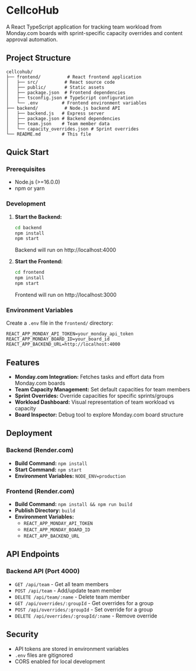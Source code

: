 # CellcoHub

A React TypeScript application for tracking team workload from Monday.com boards with sprint-specific capacity overrides and content approval automation.

## Project Structure

```
cellcohub/
├── frontend/          # React frontend application
│   ├── src/          # React source code
│   ├── public/       # Static assets
│   ├── package.json  # Frontend dependencies
│   ├── tsconfig.json # TypeScript configuration
│   └── .env         # Frontend environment variables
├── backend/          # Node.js backend API
│   ├── backend.js   # Express server
│   ├── package.json # Backend dependencies
│   ├── team.json    # Team member data
│   └── capacity_overrides.json # Sprint overrides
└── README.md        # This file
```

## Quick Start

### Prerequisites
- Node.js (>=16.0.0)
- npm or yarn

### Development

1. **Start the Backend:**
   ```bash
   cd backend
   npm install
   npm start
   ```
   Backend will run on http://localhost:4000

2. **Start the Frontend:**
   ```bash
   cd frontend
   npm install
   npm start
   ```
   Frontend will run on http://localhost:3000

### Environment Variables

Create a `.env` file in the `frontend/` directory:
```
REACT_APP_MONDAY_API_TOKEN=your_monday_api_token
REACT_APP_MONDAY_BOARD_ID=your_board_id
REACT_APP_BACKEND_URL=http://localhost:4000
```

## Features

- **Monday.com Integration:** Fetches tasks and effort data from Monday.com boards
- **Team Capacity Management:** Set default capacities for team members
- **Sprint Overrides:** Override capacities for specific sprints/groups
- **Workload Dashboard:** Visual representation of team workload vs capacity
- **Board Inspector:** Debug tool to explore Monday.com board structure

## Deployment

### Backend (Render.com)
- **Build Command:** `npm install`
- **Start Command:** `npm start`
- **Environment Variables:** `NODE_ENV=production`

### Frontend (Render.com)
- **Build Command:** `npm install && npm run build`
- **Publish Directory:** `build`
- **Environment Variables:** 
  - `REACT_APP_MONDAY_API_TOKEN`
  - `REACT_APP_MONDAY_BOARD_ID`
  - `REACT_APP_BACKEND_URL`

## API Endpoints

### Backend API (Port 4000)
- `GET /api/team` - Get all team members
- `POST /api/team` - Add/update team member
- `DELETE /api/team/:name` - Delete team member
- `GET /api/overrides/:groupId` - Get overrides for a group
- `POST /api/overrides/:groupId` - Set override for a group
- `DELETE /api/overrides/:groupId/:name` - Remove override

## Security

- API tokens are stored in environment variables
- `.env` files are gitignored
- CORS enabled for local development
